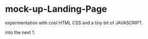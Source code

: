 # mock-up-Landing-Page
expermentation with cool HTML CSS and a tiny bit of JAVASCRIPT.

into the next 1.
